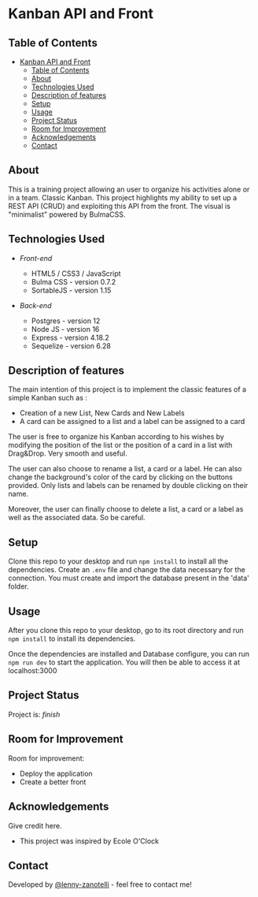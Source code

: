 # Kanban API and Front

## Table of Contents
- [Kanban API and Front](#kanban-api-and-front)
  - [Table of Contents](#table-of-contents)
  - [About](#about)
  - [Technologies Used](#technologies-used)
  - [Description of features](#description-of-features)
  - [Setup](#setup)
  - [Usage](#usage)
  - [Project Status](#project-status)
  - [Room for Improvement](#room-for-improvement)
  - [Acknowledgements](#acknowledgements)
  - [Contact](#contact)



## About
  This is a training project allowing an user to organize his activities alone or in a team. Classic Kanban.
  This project highlights my ability to set up a REST API (CRUD) and exploiting this API from the front.
  The visual is "minimalist" powered by BulmaCSS.


## Technologies Used

- *Front-end*
  
  - HTML5 / CSS3 / JavaScript
  - Bulma CSS - version 0.7.2
  - SortableJS - version 1.15

- *Back-end*
  
  - Postgres - version 12
  - Node JS - version 16
  - Express - version 4.18.2
  - Sequelize - version 6.28

## Description of features

The main intention of this project is to implement the classic features of a simple Kanban such as :
  - Creation of a new List, New Cards and New Labels
  - A card can be assigned to a list and a label can be assigned to a card

The user is free to organize his Kanban according to his wishes by modifying the position of the list or the position of a card in a list with Drag&Drop. Very smooth and useful.

The user can also choose to rename a list, a card or a label. He can also change the background's color of the card by clicking on the buttons provided. Only lists and labels can be renamed by double clicking on their name.

Moreover, the user can finally choose to delete a list, a card or a label as well as the associated data. So be careful.

## Setup
Clone this repo to your desktop and run `npm install` to install all the dependencies.
Create an `.env` file and change the data necessary for the connection.
You must create and import the database present in the 'data' folder. 

## Usage
After you clone this repo to your desktop, go to its root directory and run `npm install` to install its dependencies.

Once the dependencies are installed and Database configure, you can run  `npm run dev` to start the application. You will then be able to access it at localhost:3000

## Project Status
Project is: _finish_

## Room for Improvement

Room for improvement:
- Deploy the application
- Create a better front

## Acknowledgements
Give credit here.
- This project was inspired by Ecole O'Clock


## Contact
Developed by [@lenny-zanotelli](https://www.linkedin.com/in/lenny-zanotelli/) - feel free to contact me!

